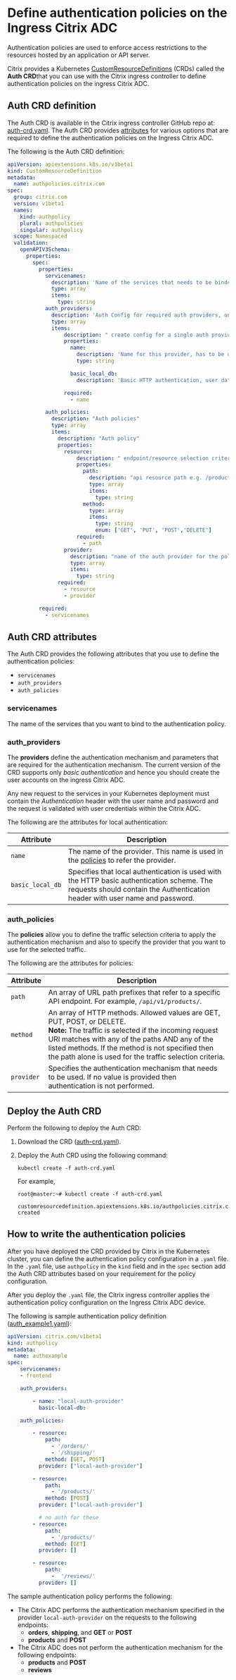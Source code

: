 # Define authentication policies on the Ingress Citrix ADC

Authentication policies are used to enforce access restrictions to the resources hosted by an application or API server.

Citrix provides a Kubernetes [CustomResourceDefinitions](https://kubernetes.io/docs/concepts/extend-kubernetes/api-extension/custom-resources/#customresourcedefinitions) (CRDs) called the **Auth CRD**that you can use with the Citrix ingress controller to define authentication policies on the ingress Citrix ADC.

## Auth CRD definition

The Auth CRD is available in the Citrix ingress controller GitHub repo at: [auth-crd.yaml](https://raw.githubusercontent.com/citrix/citrix-k8s-ingress-controller/master/crd/auth/auth-crd.yaml). The Auth CRD provides [attributes](#auth-crd-attributes) for various options that are required to define the authentication policies on the Ingress Citrix ADC.

The following is the Auth CRD definition:

```yml
apiVersion: apiextensions.k8s.io/v1beta1
kind: CustomResourceDefinition
metadata:
  name: authpolicies.citrix.com
spec:
  group: citrix.com
  version: v1beta1
  names:
    kind: authpolicy
    plural: authpolicies
    singular: authpolicy
  scope: Namespaced
  validation:
    openAPIV3Schema:
      properties:
        spec:
          properties:
            servicenames:
              description: 'Name of the services that needs to be binded to auth policy.'
              type: array
              items:
                type: string
            auth_providers:
              description: 'Auth Config for required auth providers, one or more of these can be created'
              type: array
              items:
                  description: " create config for a single auth provider of a particular type"
                  properties:
                    name:
                      description: 'Name for this provider, has to be unique, referenced by auth policies'
                      type: string

                    basic_local_db:
                      description: 'Basic HTTP authentication, user data in local DB'

                  required:
                    - name

            auth_policies:
              description: "Auth policies"
              type: array
              items:
                description: "Auth policy"
                properties:
                  resource:
                      description: " endpoint/resource selection criteria"
                      properties:
                        path:
                          description: "api resource path e.g. /products. "
                          type: array
                          items:
                            type: string
                        method:
                          type: array
                          items:
                            type: string
                            enum: ['GET', 'PUT', 'POST','DELETE']
                      required:
                        - path
                  provider:
                    description: "name of the auth provider for the policy, empty if no authentication required"
                    type: array
                    items:
                      type: string
                required:
                  - resource
                  - provider

          required:
            - servicenames
```

## Auth CRD attributes

The Auth CRD provides the following attributes that you use to define the authentication policies:

-  `servicenames`
-  `auth_providers`
-  `auth_policies`

### servicenames

The name of the services that you want to bind to the authentication policy.

### auth_providers

The **providers** define the authentication mechanism and parameters that are required for the authentication mechanism. The current version of the CRD supports only *basic authentication* and hence you should create the user accounts on the ingress Citrix ADC.

Any new request to the services in your Kubernetes deployment must contain the *Authentication* header with the user name and password and the request is validated with user credentials within the Citrix ADC.

The following are the attributes for local authentication:

| Attribute | Description |
| --------- | ----------- |
| `name` | The name of the provider. This name is used in the [policies](#authproviders) to refer the provider. |
| `basic_local_db` | Specifies that local authentication is used with the HTTP basic authentication scheme. The requests should contain the Authentication header with user name and password.|

### auth_policies

The **policies** allow you to define the traffic selection criteria to apply the authentication mechanism and also to specify the provider that you want to use for the selected traffic.

The following are the attributes for policies:

| Attribute | Description |
| --------- | ----------- |
| `path` | An array of URL path prefixes that refer to a specific API endpoint. For example, `/api/v1/products/`.  |
| `method` | An array of HTTP methods. Allowed values are GET, PUT, POST, or DELETE. </br>**Note:** The traffic is selected if the incoming request URI matches with any of the paths AND any of the listed methods. If the method is not specified then the path alone is used for the traffic selection criteria.|
| `provider` | Specifies the authentication mechanism that needs to be used. If no value is provided then authentication is not performed. |

## Deploy the Auth CRD

Perform the following to deploy the Auth CRD:

1.  Download the CRD ([auth-crd.yaml](https://raw.githubusercontent.com/citrix/citrix-k8s-ingress-controller/master/crd/auth/auth-crd.yaml)).

1.  Deploy the Auth CRD using the following command:

        kubectl create -f auth-crd.yaml

    For example,

        root@master:~# kubectl create -f auth-crd.yaml

        customresourcedefinition.apiextensions.k8s.io/authpolicies.citrix.com created

## How to write the authentication policies

After you have deployed the CRD provided by Citrix in the Kubernetes cluster, you can define the authentication policy configuration in a `.yaml` file. In the `.yaml` file, use `authpolicy` in the `kind` field and in the `spec` section add the Auth CRD attributes based on your requirement for the policy configuration.

After you deploy the `.yaml` file, the Citrix ingress controller applies the authentication policy configuration on the Ingress Citrix ADC device.

The following is sample authentication policy definition ([auth_example1.yaml](https://raw.githubusercontent.com/citrix/citrix-k8s-ingress-controller/master/crd/auth/auth_example1.yaml)):

```yml
apiVersion: citrix.com/v1beta1
kind: authpolicy
metadata:
  name: authexample
spec:
    servicenames:
    - frontend

    auth_providers:

        - name: "local-auth-provider"
          basic-local-db:

    auth_policies:

        - resource:
            path:
              - '/orders/'
              - '/shipping/'
            method: [GET, POST]
          provider: ["local-auth-provider"]    

        - resource:
            path:
              - '/products/'
            method: [POST]
          provider: ["local-auth-provider"]    

          # no auth for these
        - resource:
            path:
              - '/products/'
            method: [GET]
          provider: []

        - resource:
            path:
              -  '/reviews/'
          provider: []
```

The sample authentication policy performs the following:

-  The Citrix ADC performs the authentication mechanism specified in the provider `local-auth-provider` on the requests to the following endpoints:
   -  **orders**, **shipping**, and **GET** or **POST**
   -  **products** and **POST**
-  The Citrix ADC does not perform the authentication mechanism for the following endpoints:
   -  **products** and **POST**
   -  **reviews**
